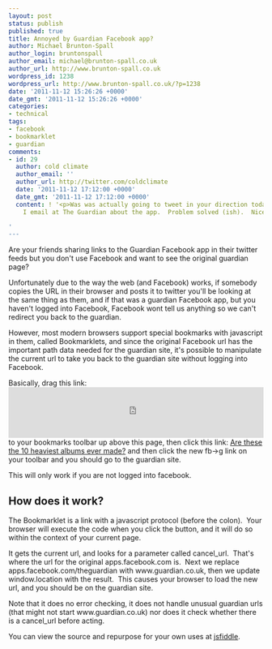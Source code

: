 ```yaml
---
layout: post
status: publish
published: true
title: Annoyed by Guardian Facebook app?
author: Michael Brunton-Spall
author_login: bruntonspall
author_email: michael@brunton-spall.co.uk
author_url: http://www.brunton-spall.co.uk
wordpress_id: 1238
wordpress_url: http://www.brunton-spall.co.uk/?p=1238
date: '2011-11-12 15:26:26 +0000'
date_gmt: '2011-11-12 15:26:26 +0000'
categories:
- technical
tags:
- facebook
- bookmarklet
- guardian
comments:
- id: 29
  author: cold climate
  author_email: ''
  author_url: http://twitter.com/coldclimate
  date: '2011-11-12 17:12:00 +0000'
  date_gmt: '2011-11-12 17:12:00 +0000'
  content: ! '<p>Was was actually going to tweet in your direction today to ask who
    I email at The Guardian about the app.  Problem solved (ish).  Nice hack</p>

'
---
```

<p>Are your friends sharing links to the Guardian Facebook app in their twitter feeds but you don't use Facebook and want to see the original guardian page?</p>
<p>Unfortunately due to the way the web (and Facebook) works, if somebody copies the URL in their browser and posts it to twitter you'll be looking at the same thing as them, and if that was a guardian Facebook app, but you haven't logged into Facebook, Facebook wont tell us anything so we can't redirect you back to the guardian.</p>
<!--more-->
<p>However, most modern browsers support special bookmarks with javascript in them, called Bookmarklets, and since the original Facebook url has the important path data needed for the guardian site, it's possible to manipulate the current url to take you back to the guardian site without logging into Facebook.</p>
<p>Basically, drag this link: <iframe style="width: 100%; height: 100px;" src="http://jsfiddle.net/bruntonspall/La9yG/embedded/result/" frameborder="0" width="320" height="240"></iframe><br />
to your bookmarks toolbar up above this page, then click this link: <a href="http://apps.facebook.com/theguardian/music/musicblog/2011/nov/10/10-heaviest-albums-all-time?fb_ref=U-204nodQNlQBg4kqpI36BV6-CFCONX01FRS-339eqXXX,U-1aSIB2sgy2SC4xtjLBhpeM-CFCONX01FRS-339eqXXX,U-aN5g4adecUQD4urFI4BbEC-CFCONX01FRS-339eqXXX,U-2kdBzVKet5QY4dqoIr7TOu-CFCONX01FRS-33992XXX,U-EozmILdgd7yv4xUCJhdt3F-CFCONX01FRS-339nqXXX&amp;fb_source=home_multiline&amp;fb_action_types=news.reads" target="_blank">Are these the 10 heaviest albums ever made?</a> and then click the new fb-&gt;g link on your toolbar and you should go to the guardian site.</p>
<p>This will only work if you are not logged into facebook.</p>
<h2>How does it work?</h2>
<p>The Bookmarklet is a link with a javascript protocol (before the colon).  Your browser will execute the code when you click the button, and it will do so within the context of your current page.</p>
<p>It gets the current url, and looks for a parameter called cancel_url.  That's where the url for the original apps.facebook.com is.  Next we replace apps.facebook.com/theguardian with www.guardian.co.uk, then we update window.location with the result.  This causes your browser to load the new url, and you should be on the guardian site.</p>
<p>Note that it does no error checking, it does not handle unusual guardian urls (that might not start www.guardian.co.uk) nor does it check whether there is a cancel_url before acting.</p>
<p>You can view the source and repurpose for your own uses at <a title="jsfiddle" href="http://jsfiddle.net/bruntonspall/La9yG" target="_blank">jsfiddle</a>.</p>
